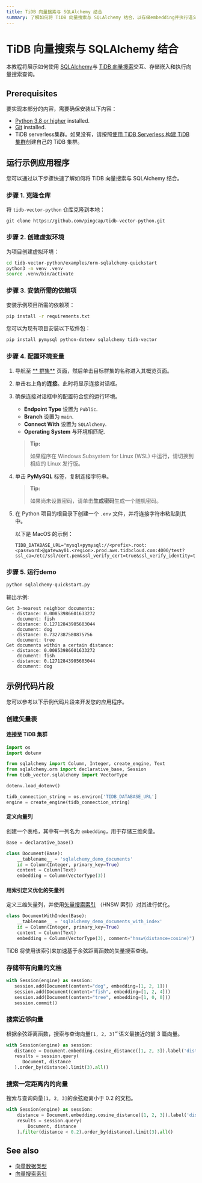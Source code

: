 ```yaml
---
title: TiDB 向量搜索与 SQLAlchemy 结合
summary: 了解如何将 TiDB 向量搜索与 SQLAlchemy 结合，以存储embedding并执行语义搜索。
---
```


# TiDB 向量搜索与 SQLAlchemy 结合

本教程将展示如何使用 [SQLAlchemy](https://www.sqlalchemy.org/)与 [TiDB 向量搜索](/tidb-cloud/vector-search-overview.md)交互、存储嵌入和执行向量搜索查询。


## Prerequisites

要实现本部分的内容，需要确保安装以下内容：

- [Python 3.8 or higher](https://www.python.org/downloads/) installed.
- [Git](https://git-scm.com/downloads) installed.
- TiDB serverless集群。如果没有，请按照[使用 TiDB Serverless 构建 TiDB 集群](/develop/dev-guide-build-cluster-in-cloud.md)创建自己的 TiDB 集群。

## 运行示例应用程序

您可以通过以下步骤快速了解如何将 TiDB 向量搜索与 SQLAlchemy 结合。

### 步骤 1. 克隆仓库

将 `tidb-vector-python` 仓库克隆到本地：

```shell
git clone https://github.com/pingcap/tidb-vector-python.git
```

### 步骤 2. 创建虚拟环境

为项目创建虚拟环境：

```bash
cd tidb-vector-python/examples/orm-sqlalchemy-quickstart
python3 -m venv .venv
source .venv/bin/activate
```

### 步骤 3. 安装所需的依赖项

安装示例项目所需的依赖项：

```bash
pip install -r requirements.txt
```

您可以为现有项目安装以下软件包：

```bash
pip install pymysql python-dotenv sqlalchemy tidb-vector
```

### 步骤 4. 配置环境变量

1. 导航至 [** 群集**](https://tidbcloud.com/console/clusters) 页面，然后单击目标群集的名称进入其概览页面。

2. 单击右上角的**连接**。此时将显示连接对话框。

3. 确保连接对话框中的配置符合您的运行环境。

    - **Endpoint Type** 设置为 `Public`.
    - **Branch** 设置为 `main`.
    - **Connect With** 设置为 `SQLAlchemy`.
    - **Operating System** 与环境相匹配.

    > **Tip:**
    >
    > 如果程序在 Windows Subsystem for Linux (WSL) 中运行，请切换到相应的 Linux 发行版。

4. 单击 **PyMySQL** 标签，复制连接字符串。

    > **Tip:**
    >
    > 如果尚未设置密码，请单击**生成密码**生成一个随机密码。

5. 在 Python 项目的根目录下创建一个 `.env` 文件，并将连接字符串粘贴到其中。

    以下是 MacOS 的示例：

    ```dotenv
    TIDB_DATABASE_URL="mysql+pymysql://<prefix>.root:<password>@gateway01.<region>.prod.aws.tidbcloud.com:4000/test?ssl_ca=/etc/ssl/cert.pem&ssl_verify_cert=true&ssl_verify_identity=true"
    ```

### 步骤 5. 运行demo

```bash
python sqlalchemy-quickstart.py
```

输出示例:

```text
Get 3-nearest neighbor documents:
  - distance: 0.00853986601633272
    document: fish
  - distance: 0.12712843905603044
    document: dog
  - distance: 0.7327387580875756
    document: tree
Get documents within a certain distance:
  - distance: 0.00853986601633272
    document: fish
  - distance: 0.12712843905603044
    document: dog
```

## 示例代码片段

您可以参考以下示例代码片段来开发您的应用程序。

### 创建矢量表

#### 连接至 TiDB 集群

```python
import os
import dotenv

from sqlalchemy import Column, Integer, create_engine, Text
from sqlalchemy.orm import declarative_base, Session
from tidb_vector.sqlalchemy import VectorType

dotenv.load_dotenv()

tidb_connection_string = os.environ['TIDB_DATABASE_URL']
engine = create_engine(tidb_connection_string)
```

#### 定义向量列

创建一个表格，其中有一列名为 `embedding`，用于存储三维向量。

```python
Base = declarative_base()

class Document(Base):
    __tablename__ = 'sqlalchemy_demo_documents'
    id = Column(Integer, primary_key=True)
    content = Column(Text)
    embedding = Column(VectorType(3))
```

#### 用索引定义优化的矢量列

定义三维矢量列，并使用[矢量搜索索引](/vector-search-index.md) （HNSW 索引）对其进行优化。

```python
class DocumentWithIndex(Base):
    __tablename__ = 'sqlalchemy_demo_documents_with_index'
    id = Column(Integer, primary_key=True)
    content = Column(Text)
    embedding = Column(VectorType(3), comment="hnsw(distance=cosine)")
```

TiDB 将使用该索引来加速基于余弦距离函数的矢量搜索查询。

### 存储带有向量的文档

```python
with Session(engine) as session:
   session.add(Document(content="dog", embedding=[1, 2, 1]))
   session.add(Document(content="fish", embedding=[1, 2, 4]))
   session.add(Document(content="tree", embedding=[1, 0, 0]))
   session.commit()
```

### 搜索近邻向量

根据余弦距离函数，搜索与查询向量`[1, 2, 3]`”`语义最接近的前 3 篇向量。

```python
with Session(engine) as session:
   distance = Document.embedding.cosine_distance([1, 2, 3]).label('distance')
   results = session.query(
      Document, distance
   ).order_by(distance).limit(3).all()
```

### 搜索一定距离内的向量

搜索与查询向量`[1, 2, 3]`的余弦距离小于 0.2 的文档。

```python
with Session(engine) as session:
    distance = Document.embedding.cosine_distance([1, 2, 3]).label('distance')
    results = session.query(
        Document, distance
    ).filter(distance < 0.2).order_by(distance).limit(3).all()
```

## See also

- [向量数据类型](/vector-search-data-types.md)
- [向量搜索索引](/vector-search-index.md)
